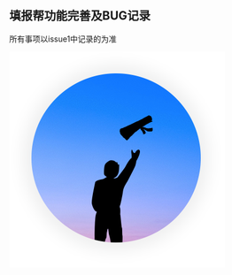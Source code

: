 ## 填报帮功能完善及BUG记录  
所有事项以issue1中记录的为准  

![填报帮功能完善及BUG记录](https://github.com/Yunins/gaokaoapp/blob/master/logo.png)

